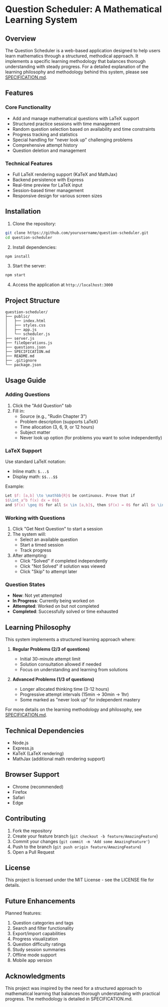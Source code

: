 # Question Scheduler: A Mathematical Learning System

## Overview

The Question Scheduler is a web-based application designed to help users learn mathematics through a structured, methodical approach. It implements a specific learning methodology that balances thorough understanding with steady progress. For a detailed explanation of the learning philosophy and methodology behind this system, please see [SPECIFICATION.md](SPECIFICATION.md).

## Features

### Core Functionality
- Add and manage mathematical questions with LaTeX support
- Structured practice sessions with time management
- Random question selection based on availability and time constraints
- Progress tracking and statistics
- Special handling for "never look up" challenging problems
- Comprehensive attempt history
- Question deletion and management

### Technical Features
- Full LaTeX rendering support (KaTeX and MathJax)
- Backend persistence with Express
- Real-time preview for LaTeX input
- Session-based timer management
- Responsive design for various screen sizes

## Installation

1. Clone the repository:
```bash
git clone https://github.com/yourusername/question-scheduler.git
cd question-scheduler
```

2. Install dependencies:
```bash
npm install
```

3. Start the server:
```bash
npm start
```

4. Access the application at `http://localhost:3000`

## Project Structure
```
question-scheduler/
├── public/
│   ├── index.html
│   ├── styles.css
│   ├── app.js
│   └── scheduler.js
├── server.js
├── fileOperations.js
├── questions.json
├── SPECIFICATION.md
├── README.md
├── .gitignore
└── package.json
```

## Usage Guide

### Adding Questions

1. Click the "Add Question" tab
2. Fill in:
   - Source (e.g., "Rudin Chapter 3")
   - Problem description (supports LaTeX)
   - Time allocation (3, 6, 9, or 12 hours)
   - Subject matter
   - Never look up option (for problems you want to solve independently)

### LaTeX Support

Use standard LaTeX notation:
- Inline math: `$...$`
- Display math: `$$...$$`

Example:
```latex
Let $f: [a,b] \to \mathbb{R}$ be continuous. Prove that if
$$\int_a^b f(x) dx = 0$$
and $f(x) \geq 0$ for all $x \in [a,b]$, then $f(x) = 0$ for all $x \in [a,b]$.
```

### Working with Questions

1. Click "Get Next Question" to start a session
2. The system will:
   - Select an available question
   - Start a timed session
   - Track progress
3. After attempting:
   - Click "Solved" if completed independently
   - Click "Not Solved" if solution was viewed
   - Click "Skip" to attempt later

### Question States
- **New**: Not yet attempted
- **In Progress**: Currently being worked on
- **Attempted**: Worked on but not completed
- **Completed**: Successfully solved or time exhausted

## Learning Philosophy

This system implements a structured learning approach where:

1. **Regular Problems (2/3 of questions)**
   - Initial 30-minute attempt limit
   - Solution consultation allowed if needed
   - Focus on understanding and learning from solutions

2. **Advanced Problems (1/3 of questions)**
   - Longer allocated thinking time (3-12 hours)
   - Progressive attempt intervals (15min → 30min → 1hr)
   - Some marked as "never look up" for independent mastery

For more details on the learning methodology and philosophy, see [SPECIFICATION.md](SPECIFICATION.md).

## Technical Dependencies

- Node.js
- Express.js
- KaTeX (LaTeX rendering)
- MathJax (additional math rendering support)

## Browser Support
- Chrome (recommended)
- Firefox
- Safari
- Edge

## Contributing

1. Fork the repository
2. Create your feature branch (`git checkout -b feature/AmazingFeature`)
3. Commit your changes (`git commit -m 'Add some AmazingFeature'`)
4. Push to the branch (`git push origin feature/AmazingFeature`)
5. Open a Pull Request

## License

This project is licensed under the MIT License - see the LICENSE file for details.

## Future Enhancements

Planned features:
1. Question categories and tags
2. Search and filter functionality
3. Export/import capabilities
4. Progress visualization
5. Question difficulty ratings
6. Study session summaries
7. Offline mode support
8. Mobile app version

## Acknowledgments

This project was inspired by the need for a structured approach to mathematical learning that balances thorough understanding with practical progress. The methodology is detailed in SPECIFICATION.md.
